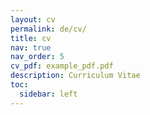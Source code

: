 ```yaml
---
layout: cv
permalink: de/cv/
title: cv
nav: true
nav_order: 5
cv_pdf: example_pdf.pdf
description: Curriculum Vitae
toc: 
  sidebar: left
---
```


